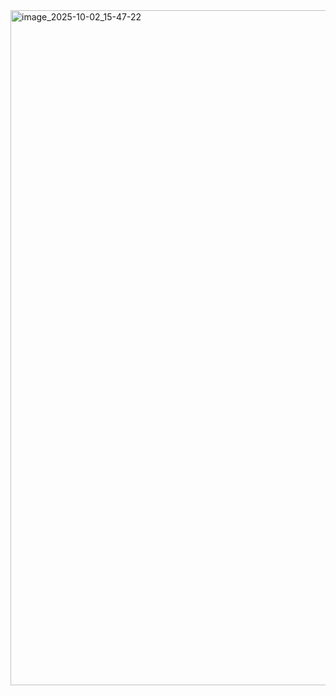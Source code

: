 <img width="1920" height="1080" alt="image_2025-10-02_15-47-22" src="https://github.com/user-attachments/assets/e42eb11c-bb24-40ab-91eb-9cb6634f34b0" />
